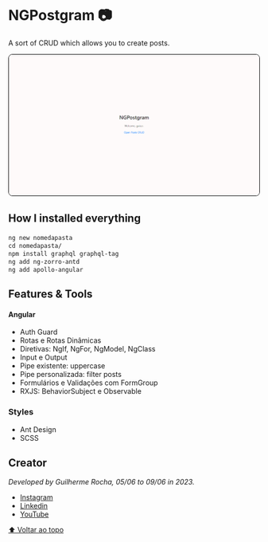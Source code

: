 # NGPostgram 📷

<p>A sort of CRUD which allows you to create posts.</p>

<img style="border: 1px solid #000; border-radius: 8px;" src="src/assets/img/ngpostgram-home.png" alt="NGPostgram Home" />

## How I installed everything

```
ng new nomedapasta
cd nomedapasta/
npm install graphql graphql-tag
ng add ng-zorro-antd
ng add apollo-angular
```

## Features & Tools

#### Angular

<ul>
<li>Auth Guard</li>
<li>Rotas e Rotas Dinâmicas</li>
<li>Diretivas: NgIf, NgFor, NgModel, NgClass</li>
<li>Input e Output</li>
<li>Pipe existente: uppercase</li>
<li>Pipe personalizada: filter posts</li>
<li>Formulários e Validações com FormGroup</li>
<li>RXJS: BehaviorSubject e Observable</li>
</ul>

### Styles

<ul>
<li>Ant Design</li>
<li>SCSS</li>
</ul>

## Creator

_Developed by Guilherme Rocha, 05/06 to 09/06 in 2023._

- [Instagram](https://www.instagram.com/devguiga/)
- [Linkedin](https://www.linkedin.com/in/guilhermescr/)
- [YouTube](https://www.youtube.com/@devguiga/)

[⬆ Voltar ao topo](#ngpostgram-📷)<br>
